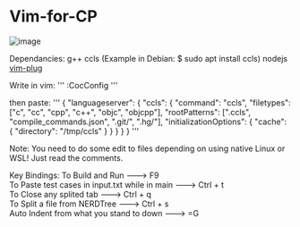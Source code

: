 # Vim-for-CP
![image](https://github.com/abdalrahmanshaban0/Vim-for-CP/assets/126330281/428cef6f-7dc2-47fd-88fd-f094f286cb8d)

Dependancies:
g++
ccls (Example in Debian: $ sudo apt install ccls)
nodejs
[vim-plug](https://github.com/junegunn/vim-plug)

Write in vim: 
'''
:CocConfig
'''

then paste:
'''
{
"languageserver": {
  "ccls": {
    "command": "ccls",
    "filetypes": ["c", "cc", "cpp", "c++", "objc", "objcpp"],
    "rootPatterns": [".ccls", "compile_commands.json", ".git/", ".hg/"],
    "initializationOptions": {
        "cache": {
          "directory": "/tmp/ccls"
        }
      }
  }
}
}
'''

Note: You need to do some edit to files depending on using native Linux or WSL! Just read the comments.

Key Bindings:
To Build and Run ---> F9 <br>
To Paste test cases in input.txt while in main ---> Ctrl + t <br>
To Close any splited tab ---> Ctrl + q <br>
To Split a file from NERDTree ---> Ctrl + s <br>
Auto Indent from what you stand to down ---> =G
